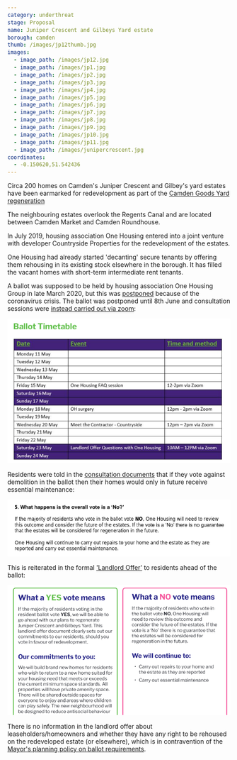 ```yaml
---
category: underthreat
stage: Proposal
name: Juniper Crescent and Gilbeys Yard estate 
borough: camden
thumb: /images/jp12thumb.jpg
images:
  - image_path: /images/jp12.jpg
  - image_path: /images/jp1.jpg
  - image_path: /images/jp2.jpg
  - image_path: /images/jp3.jpg
  - image_path: /images/jp4.jpg
  - image_path: /images/jp5.jpg
  - image_path: /images/jp6.jpg
  - image_path: /images/jp7.jpg
  - image_path: /images/jp8.jpg
  - image_path: /images/jp9.jpg
  - image_path: /images/jp10.jpg
  - image_path: /images/jp11.jpg
  - image_path: /images/junipercrescent.jpg
coordinates: 
  - -0.150620,51.542436
---
```

Circa 200 homes on Camden's Juniper Crescent and Gilbey's yard estates have been earmarked for redevelopment as part of the [Camden Goods Yard regeneration](https://www.camden.gov.uk/documents/20142/145786127/Site+Allocations+2020+-+05+Camden+Goods+Yard.pdf)

The neighbouring estates overlook the Regents Canal and are located between Camden Market and Camden Roundhouse.

In July 2019, housing association One Housing entered into a joint venture with developer Countryside Properties for the redevelopment of the estates.

One Housing had already started 'decanting' secure tenants by offering them rehousing in its existing stock elsewhere in the borough. It has filled the vacant homes with short-term intermediate rent tenants.

A ballot was supposed to be held by housing association One Housing Group in late March 2020, but this was [postponed](https://onehousing.co.uk/__data/assets/pdf_file/0020/16319/Juniper-Crescent-and-Gilbeys-Yard-project-FAQs-2020.pdf) because of the coronavirus crisis. The ballot was postponed until 8th June and consultation sessions were [instead carried out via zoom](https://onehousing.co.uk/__data/assets/pdf_file/0019/17416/Juniper-Crescent-and-Gilbeys-Yard-News-May-2020.pdf):

<img src="/images/juniperzoom.png" class="img-fluid rounded img-thumbail">

Residents were told in the [consultation documents](/images/juniperno.pdf) that if they vote against demolition in the ballot then their homes would only in future receive essential maintenance:

<img src="/images/juniperno.png" class="img-fluid rounded img-thumbnail">

This is reiterated in the formal ['Landlord Offer'](/images/juniperoffer.pdf) to residents ahead of the ballot:

<img src="/images/juniperyesno.png" class="img-fluid rounded img-thumbnail">

There is no information in the landlord offer about leaseholders/homeowners and whether they have any right to be rehoused on the redeveloped estate (or elsewhere), which is in contravention of the [Mayor's planning policy on ballot requirements](https://www.london.gov.uk/sites/default/files/gla_cfg_section_8._resident_ballots_-_18_july_2018.pdf).
